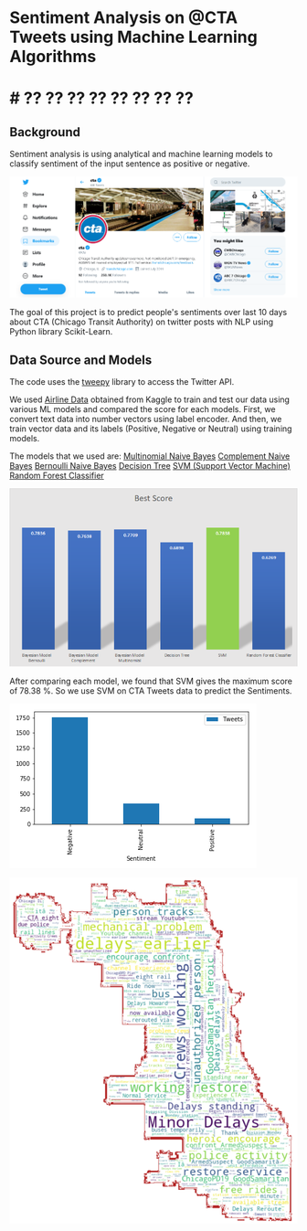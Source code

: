 
# Sentiment Analysis on @CTA Tweets using Machine Learning Algorithms

# # ?? ?? ?? ?? ?? ?? ?? ??

## Background

Sentiment analysis is using analytical and machine learning models to classify sentiment of the input sentence as positive or negative.

![CTA_Twitter](Img/CTA_Twitter.png)

The goal of this project is to predict people's sentiments over last 10 days about CTA (Chicago Transit Authority) on twitter posts with NLP using  Python library Scikit-Learn.

## Data Source and Models

The code uses the [tweepy](http://www.tweepy.org/) library to access the Twitter API.

We used [Airline Data](Link) obtained from Kaggle to train and test our data using various ML models and compared the score for each models.
First, we convert text data into number vectors using label encoder.
And then, we train vector data and its labels (Positive, Negative or Neutral) using training models.

The models that we used are:
[Multinomial Naive Bayes](Code/Bayesian_Model.ipynb)
[Complement Naive Bayes](Code/Bayesian_Model.ipynb)
[Bernoulli Naive Bayes](Code/Bayesian_Model.ipynb)
[Decision Tree](Code/Decision_Tree.ipynb)
[SVM (Support Vector Machine)](Code/SVMl.ipynb)
[Random Forest Classifier](Code/Random_Forest_Classifier.ipynb)

![Scores](Img/Score.png)

After comparing each model, we found that SVM gives the maximum score of 78.38 %. So we use SVM on CTA Tweets data to predict the Sentiments.

![Sentiments](Img/Total_Tweets.png)

![Words](Img/WordCloud.png)
